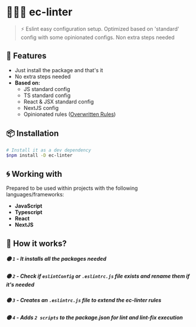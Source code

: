 # 🕵🏻‍♂️ ec-linter
> ⚡️ Eslint easy configuration setup. Optimized based on 'standard' config with some opinionated configs. Non extra steps needed

## 🔖 Features
- Just install the package and that's it
- No extra steps needed
- **Based on:**
  - JS standard config
  - TS standard config
  - React & JSX standard config
  - NextJS config
  - Opinionated rules ([Overwritten Rules](https://github.com/chempogonzalez/ec-linter/blob/main/configs/shared/rules.js))


## 📦 Installation
```zsh
# Install it as a dev dependency
$npm install -D ec-linter
```


## 🌀 Working with
Prepared to be used within projects with the following languages/frameworks:

- **JavaScript**
- **Typescript**
- **React**
- **NextJS**

## 🚀 How it works?
##### 🟣 `1`  - It installs all the packages needed
##### 🟣 `2`  - Check if `eslintConfig` or `.eslintrc.js` file exists and rename them if it's needed
##### 🟣 `3` - Creates an `.eslintrc.js` file to extend the ec-linter rules
##### 🟣 `4` - Adds `2 scripts` to the package.json for lint and lint-fix execution



